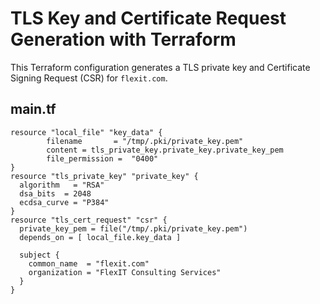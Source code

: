 # TLS Key and Certificate Request Generation with Terraform

This Terraform configuration generates a TLS private key and Certificate Signing Request (CSR) for `flexit.com`.

## main.tf

```hcl
resource "local_file" "key_data" {
        filename       = "/tmp/.pki/private_key.pem"
        content = tls_private_key.private_key.private_key_pem
        file_permission =  "0400"
}
resource "tls_private_key" "private_key" {
  algorithm   = "RSA"
  dsa_bits  = 2048
  ecdsa_curve = "P384"
}
resource "tls_cert_request" "csr" {
  private_key_pem = file("/tmp/.pki/private_key.pem")
  depends_on = [ local_file.key_data ]

  subject {
    common_name  = "flexit.com"
    organization = "FlexIT Consulting Services"
  }
}
```

